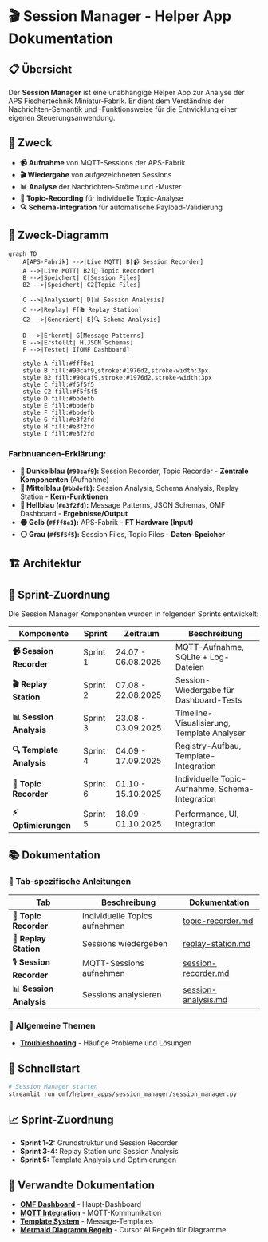# 🎬 Session Manager - Helper App Dokumentation

## 📋 Übersicht

Der **Session Manager** ist eine unabhängige Helper App zur Analyse der APS Fischertechnik Miniatur-Fabrik. Er dient dem Verständnis der Nachrichten-Semantik und -Funktionsweise für die Entwicklung einer eigenen Steuerungsanwendung.

## 🎯 Zweck

- **📹 Aufnahme** von MQTT-Sessions der APS-Fabrik
- **🎬 Wiedergabe** von aufgezeichneten Sessions
- **📊 Analyse** der Nachrichten-Ströme und -Muster
- **📂 Topic-Recording** für individuelle Topic-Analyse
- **🔍 Schema-Integration** für automatische Payload-Validierung

## 🎯 Zweck-Diagramm

```mermaid
graph TD
    A[APS-Fabrik] -->|Live MQTT| B[📹 Session Recorder]
    A -->|Live MQTT| B2[📂 Topic Recorder]
    B -->|Speichert| C[Session Files]
    B2 -->|Speichert| C2[Topic Files]
    
    C -->|Analysiert| D[📊 Session Analysis]
    C -->|Replay| F[🎬 Replay Station]
    C2 -->|Generiert| E[🔍 Schema Analysis]
    
    D -->|Erkennt| G[Message Patterns]
    E -->|Erstellt| H[JSON Schemas]
    F -->|Testet| I[OMF Dashboard]
    
    style A fill:#fff8e1
    style B fill:#90caf9,stroke:#1976d2,stroke-width:3px
    style B2 fill:#90caf9,stroke:#1976d2,stroke-width:3px
    style C fill:#f5f5f5
    style C2 fill:#f5f5f5
    style D fill:#bbdefb
    style E fill:#bbdefb
    style F fill:#bbdefb
    style G fill:#e3f2fd
    style H fill:#e3f2fd
    style I fill:#e3f2fd
```

### **Farbnuancen-Erklärung:**
- **🔵 Dunkelblau (`#90caf9`):** Session Recorder, Topic Recorder - **Zentrale Komponenten** (Aufnahme)
- **🔵 Mittelblau (`#bbdefb`):** Session Analysis, Schema Analysis, Replay Station - **Kern-Funktionen**
- **🔵 Hellblau (`#e3f2fd`):** Message Patterns, JSON Schemas, OMF Dashboard - **Ergebnisse/Output**
- **🟡 Gelb (`#fff8e1`):** APS-Fabrik - **FT Hardware (Input)**
- **⚪ Grau (`#f5f5f5`):** Session Files, Topic Files - **Daten-Speicher**

## 🏗️ Architektur

## 📅 Sprint-Zuordnung

Die Session Manager Komponenten wurden in folgenden Sprints entwickelt:

| Komponente | Sprint | Zeitraum | Beschreibung |
|------------|--------|----------|--------------|
| **📹 Session Recorder** | Sprint 1 | 24.07 - 06.08.2025 | MQTT-Aufnahme, SQLite + Log-Dateien |
| **🎬 Replay Station** | Sprint 2 | 07.08 - 22.08.2025 | Session-Wiedergabe für Dashboard-Tests |
| **📊 Session Analysis** | Sprint 3 | 23.08 - 03.09.2025 | Timeline-Visualisierung, Template Analyser |
| **🔍 Template Analysis** | Sprint 4 | 04.09 - 17.09.2025 | Registry-Aufbau, Template-Integration |
| **📂 Topic Recorder** | Sprint 6 | 01.10 - 15.10.2025 | Individuelle Topic-Aufnahme, Schema-Integration |
| **⚡ Optimierungen** | Sprint 5 | 18.09 - 01.10.2025 | Performance, UI, Integration |

## 📚 Dokumentation

### 🎯 Tab-spezifische Anleitungen

| Tab | Beschreibung | Dokumentation |
|-----|-------------|---------------|
| 📂 **Topic Recorder** | Individuelle Topics aufnehmen | [topic-recorder.md](topic-recorder.md) |
| 📡 **Replay Station** | Sessions wiedergeben | [replay-station.md](replay-station.md) |
| 🎙️ **Session Recorder** | MQTT-Sessions aufnehmen | [session-recorder.md](session-recorder.md) |
| 📊 **Session Analysis** | Sessions analysieren | [session-analysis.md](session-analysis.md) |

### 🔧 Allgemeine Themen

- [**Troubleshooting**](troubleshooting.md) - Häufige Probleme und Lösungen

## 🚀 Schnellstart

```bash
# Session Manager starten
streamlit run omf/helper_apps/session_manager/session_manager.py
```

## 📈 Sprint-Zuordnung

- **Sprint 1-2:** Grundstruktur und Session Recorder
- **Sprint 3-4:** Replay Station und Session Analysis  
- **Sprint 5:** Template Analysis und Optimierungen

## 🔗 Verwandte Dokumentation

- [**OMF Dashboard**](../../development/dashboard-components.md) - Haupt-Dashboard
- [**MQTT Integration**](../../communication/mqtt/) - MQTT-Kommunikation
- [**Template System**](../../../02-architecture/message-template-system.md) - Message-Templates
- [**Mermaid Diagramm Regeln**](../../diagrams/cursor-ai-mermaid-rules.md) - Cursor AI Regeln für Diagramme
